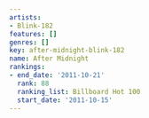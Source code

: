 ```yaml
---
artists:
- Blink-182
features: []
genres: []
key: after-midnight-blink-182
name: After Midnight
rankings:
- end_date: '2011-10-21'
  rank: 88
  ranking_list: Billboard Hot 100
  start_date: '2011-10-15'
---
```


